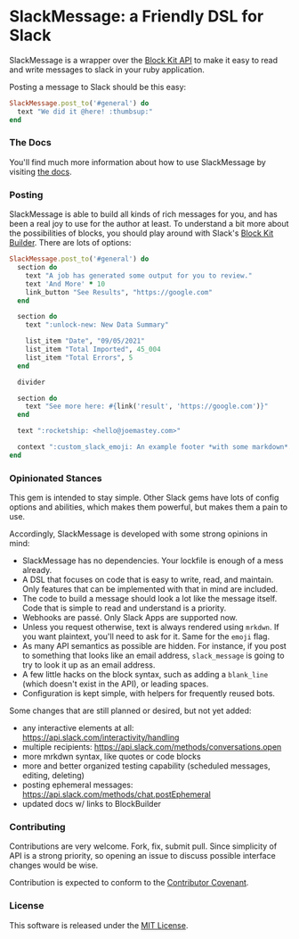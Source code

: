 SlackMessage: a Friendly DSL for Slack
=============

SlackMessage is a wrapper over the [Block Kit
API](https://app.slack.com/block-kit-builder/) to make it easy to read and
write messages to slack in your ruby application.

Posting a message to Slack should be this easy:

```ruby
SlackMessage.post_to('#general') do
  text "We did it @here! :thumbsup:"
end
```
 
### The Docs

You'll find much more information about how to use SlackMessage by visiting
[the docs](https://jmmastey.github.io/slack_message).
 

### Posting

SlackMessage is able to build all kinds of rich messages for you, and has been
a real joy to use for the author at least. To understand a bit more about the
possibilities of blocks, you should play around with Slack's [Block Kit
Builder](https://app.slack.com/block-kit-builder/). There are lots of options:

```ruby
SlackMessage.post_to('#general') do
  section do
    text "A job has generated some output for you to review."
    text 'And More' * 10
    link_button "See Results", "https://google.com"
  end

  section do
    text ":unlock-new: New Data Summary"

    list_item "Date", "09/05/2021"
    list_item "Total Imported", 45_004
    list_item "Total Errors", 5
  end

  divider

  section do
    text "See more here: #{link('result', 'https://google.com')}"
  end

  text ":rocketship: <hello@joemastey.com>"

  context ":custom_slack_emoji: An example footer *with some markdown*."
end
```

### Opinionated Stances

This gem is intended to stay simple. Other Slack gems have lots of config
options and abilities, which makes them powerful, but makes them a pain to use.

Accordingly, SlackMessage is developed with some strong opinions in mind:

* SlackMessage has no dependencies. Your lockfile is enough of a mess already.
* A DSL that focuses on code that is easy to write, read, and maintain. Only
  features that can be implemented with that in mind are included.
* The code to build a message should look a lot like the message itself. Code
  that is simple to read and understand is a priority.
* Webhooks are passé. Only Slack Apps are supported now.
* Unless you request otherwise, text is always rendered using `mrkdwn`. If you
  want plaintext, you'll need to ask for it. Same for the `emoji` flag.
* As many API semantics as possible are hidden. For instance, if you post to
  something that looks like an email address, `slack_message` is going to try
  to look it up as an email address.
* A few little hacks on the block syntax, such as adding a `blank_line` (which
  doesn't exist in the API), or leading spaces.
* Configuration is kept simple, with helpers for frequently reused bots.

Some changes that are still planned or desired, but not yet added:

* any interactive elements at all: https://api.slack.com/interactivity/handling
* multiple recipients: https://api.slack.com/methods/conversations.open
* more mrkdwn syntax, like quotes or code blocks
* more and better organized testing capability (scheduled messages, editing, deleting)
* posting ephemeral messages: https://api.slack.com/methods/chat.postEphemeral
* updated docs w/ links to BlockBuilder

### Contributing

Contributions are very welcome. Fork, fix, submit pull. Since simplicity of API is a strong priority, so opening an issue to discuss possible interface changes would be wise.

Contribution is expected to conform to the [Contributor Covenant](https://github.com/jmmastey/slack_message/blob/master/CODE_OF_CONDUCT.md).

### License

This software is released under the [MIT License](https://github.com/jmmastey/slack_message/blob/master/MIT-LICENSE).

